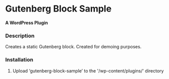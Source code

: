 # Gutenberg Block Sample
**A WordPress Plugin**

### Description
Creates a static Gutenberg block. Created for demoing purposes.


### Installation
1. Upload ‘gutenberg-block-sample’ to the '/wp-content/plugins/' directory
